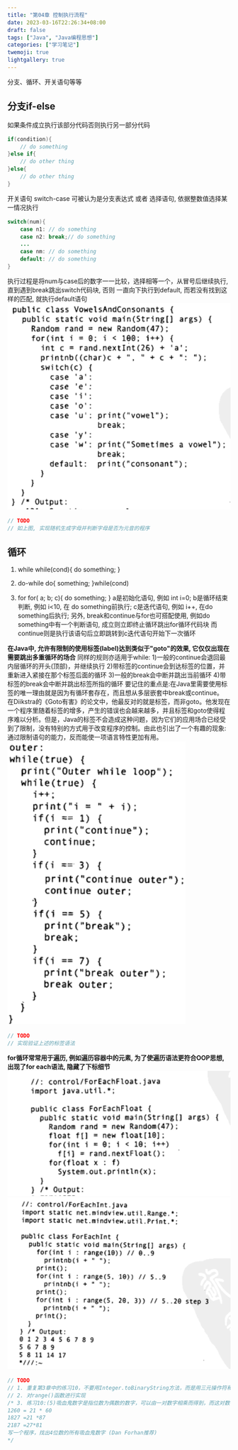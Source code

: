 ```yaml
---
title: "第04章 控制执行流程"
date: 2023-03-16T22:26:34+08:00
draft: false
tags: ["Java", "Java编程思想"]
categories: ["学习笔记"]
twemoji: true
lightgallery: true
---
```


分支、循环、开关语句等等
## 分支if-else
如果条件成立执行该部分代码否则执行另一部分代码
```java
if(condition){
    // do something
}else if{
    // do other thing
}else{
    // do other thing
}
```
开关语句 switch-case 可被认为是分支表达式 或者 选择语句, 依据整数值选择某一情况执行
```java
switch(num){
    case n1: // do something
    case n2: break;// do something
    ...
    case nm: // do something
    default: // do something
}
```
执行过程是将num与case后的数字一一比较，选择相等一个，从冒号后继续执行, 直到遇到break跳出switch代码块, 否则
一直向下执行到default, 而若没有找到这样的匹配, 就执行default语句
![](./image/2023-02-10-22-15-21.png)
```java
// TODO
// 如上图, 实现随机生成字母并判断字母是否为元音的程序
```
## 循环
1. while
   while(cond){ do something; }

2. do-while
   do{
    something;
   }while(cond)

3. for
   for( a; b; c){
    do something;
   }
   a是初始化语句, 例如 int i=0;
   b是循环结束判断, 例如 i<10, 在 do something前执行;
   c是迭代语句, 例如 i++, 在do something后执行;
另外, break和continue与for也可搭配使用, 例如do something中有一个判断语句, 成立则立即终止循环跳出for循环代码块
而continue则是执行该语句后立即跳转到c迭代语句开始下一次循环

**在Java中, 允许有限制的使用标签(label)达到类似于"goto"的效果, 它仅仅出现在需要跳出多重循环的场合**
同样的规则亦适用于while:
1)一般的continue会退回最内层循环的开头(顶部)，并继续执行
2)带标签的continue会到达标签的位置，并重新进入紧接在那个标签后面的循环
3)一般的break会中断并跳出当前循环
4)带标签的break会中断并跳出标签所指的循环
要记住的重点是:在Java里需要使用标签的唯一理由就是因为有循环套存在，而且想从多层嵌套中break或continue。
在Diikstra的《Goto有害》的论文中，他最反对的就是标签，而非goto。他发现在一个程序里随着标签的增多，产生的错误也会越来越多，并且标签和goto使得程序难以分析。但是，Java的标签不会造成这种问题，因为它们的应用场合已经受到了限制，没有特别的方式用于改变程序的控制。由此也引出了一个有趣的现象:通过限制语句的能力，反而能使一项语言特性更加有用。
![](./image/2023-02-10-22-26-17.png)
```java
// TODO
// 实现验证上述的标签语法
```


**for循环常常用于遍历, 例如遍历容器中的元素, 为了使遍历语法更符合OOP思想, 出现了for each语法, 隐藏了下标细节**
![](./image/2023-02-10-22-10-08.png)
![](./image/2023-02-10-22-14-07.png)

```java
// TODO
// 1. 重复第3章中的练习10，不要用Integer.toBinaryString方法，而是用三元操作符和按位操作符来显示二进制的1和0
// 2. 对range()函数进行实现
/* 3. 练习10:(5)吸血鬼数字是指位数为偶数的数字，可以由一对数字相乘而得到，而这对数字各包含乘积的一半位数的数字，其中从最初的数字中选取的数字可以任意排序。以两个0结尾的数字是不允许的，例如，下列数字都是“吸血鬼”数字:
1260 = 21 * 60
1827 =21 *87
2187 =27*81
写一个程序，找出4位数的所有吸血鬼数字 (Dan Forhan推荐)
*/
```

